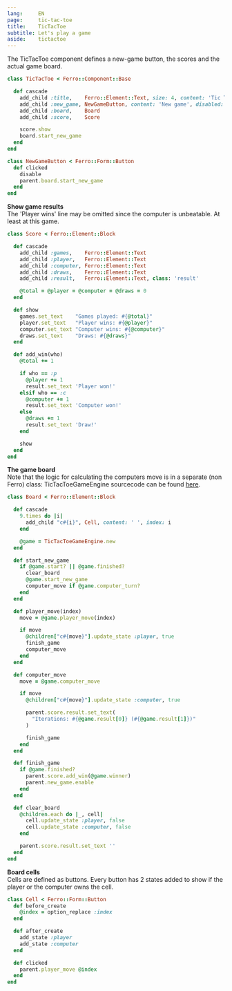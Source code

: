 ```yaml
---
lang:     EN
page:     tic-tac-toe
title:    TicTacToe
subtitle: Let's play a game
aside:    tictactoe
---
```


The TicTacToe component defines a new-game button, the scores and
the actual game board.

~~~ ruby
class TicTacToe < Ferro::Component::Base

  def cascade
    add_child :title,    Ferro::Element::Text, size: 4, content: 'Tic Tac Toe'
    add_child :new_game, NewGameButton, content: 'New game', disabled: true
    add_child :board,    Board
    add_child :score,    Score

    score.show
    board.start_new_game
  end
end

class NewGameButton < Ferro::Form::Button
  def clicked
    disable
    parent.board.start_new_game
  end
end
~~~

__Show game results__  
The \'Player wins\' line may be omitted since the
computer is unbeatable. At least at this game.

~~~ ruby
class Score < Ferro::Element::Block

  def cascade
    add_child :games,    Ferro::Element::Text
    add_child :player,   Ferro::Element::Text
    add_child :computer, Ferro::Element::Text
    add_child :draws,    Ferro::Element::Text
    add_child :result,   Ferro::Element::Text, class: 'result'

    @total = @player = @computer = @draws = 0
  end

  def show
    games.set_text    "Games played: #{@total}"
    player.set_text   "Player wins: #{@player}"
    computer.set_text "Computer wins: #{@computer}"
    draws.set_text    "Draws: #{@draws}"
  end

  def add_win(who)
    @total += 1

    if who == :p
      @player += 1
      result.set_text 'Player won!'
    elsif who == :c
      @computer += 1
      result.set_text 'Computer won!'
    else
      @draws += 1
      result.set_text 'Draw!'
    end

    show
  end
end
~~~

__The game board__  
Note that the logic for calculating the computers move
is in a separate (non Ferro) class: TicTacToeGameEngine
sourcecode can be found [here](https://github.com/easydatawarehousing/ferro/blob/master/app/assets/javascripts/application/components/aside/tic_tac_toe/tic_tac_toe_game_engine.js.rb).

~~~ ruby
class Board < Ferro::Element::Block

  def cascade
    9.times do |i|
      add_child "c#{i}", Cell, content: ' ', index: i
    end

    @game = TicTacToeGameEngine.new
  end

  def start_new_game
    if @game.start? || @game.finished?
      clear_board
      @game.start_new_game
      computer_move if @game.computer_turn?
    end
  end

  def player_move(index)
    move = @game.player_move(index)

    if move
      @children["c#{move}"].update_state :player, true
      finish_game
      computer_move
    end
  end

  def computer_move
    move = @game.computer_move

    if move
      @children["c#{move}"].update_state :computer, true

      parent.score.result.set_text(
        "Iterations: #{@game.result[0]} (#{@game.result[1]})"
      )

      finish_game
    end
  end

  def finish_game
    if @game.finished?
      parent.score.add_win(@game.winner)
      parent.new_game.enable
    end
  end

  def clear_board
    @children.each do |_, cell|
      cell.update_state :player, false
      cell.update_state :computer, false
    end

    parent.score.result.set_text ''
  end
end
~~~

__Board cells__  
Cells are defined as buttons. Every button has 2 states added to show
if the player or the computer owns the cell.

~~~ ruby
class Cell < Ferro::Form::Button
  def before_create
    @index = option_replace :index
  end

  def after_create
    add_state :player
    add_state :computer
  end

  def clicked
    parent.player_move @index
  end
end
~~~
